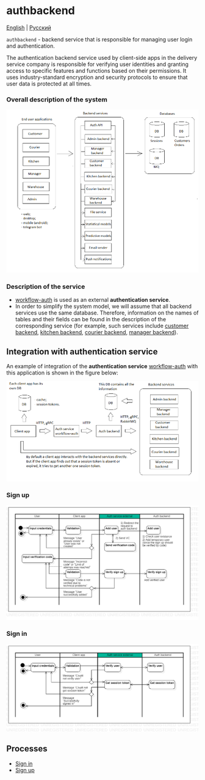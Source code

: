 # authbackend

[English](authbackend.md) | [Русский](authbackend.ru.md)

`authbackend` - backend service that is responsible for managing user login and authentication.

The authentication backend service used by client-side apps in the delivery service company is responsible for verifying user identities and granting access to specific features and functions based on their permissions. 
It uses industry-standard encryption and security protocols to ensure that user data is protected at all times.

### Overall description of the system

![system_overall](../img/system_overall.png)

### Description of the service 

- [workflow-auth](https://github.com/alexeysp11/workflow-auth) is used as an external **authentication service**.
- In order to simplify the system model, we will assume that all backend services use the same database. Therefore, information on the names of tables and their fields can be found in the description of the corresponding service (for example, such services include [customer backend](customerbackend.md ), [kitchen backend](kitchenbackend.md), [courier backend](courierbackend.md), [manager backend](managerbackend.md)).
<!--
- This service writes / reads session tokens to the database and through the message broker notifies services in which the availability of tokens is critical about changes in the database related to tokens
-->

## Integration with authentication service  

An example of integration of the **authentication service** [workflow-auth](https://github.com/alexeysp11/workflow-auth) with this application is shown in the figure below:

![authentication](../img/authentication.png)

### Sign up

![flowchart-signup](https://github.com/alexeysp11/workflow-auth/raw/main/docs/img/flowchart-signup.png)

### Sign in

![flowchart-signin](https://github.com/alexeysp11/workflow-auth/raw/main/docs/img/flowchart-signin.png)

## Processes 

- [Sign in](../processes/auth/signin.md)
- [Sign up](../processes/customer/signup.md)
